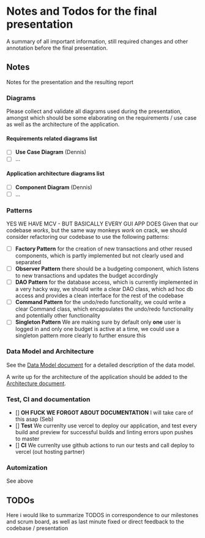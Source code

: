 # Notes and Todos for the final presentation

A summary of all important information, still required changes and other annotation before the final presentation.

## **Notes**

Notes for the presentation and the resulting report

### Diagrams

Please collect and validate all diagrams used during the presentation, amongst which should be some elaborating on the requirements / use case as well as the architecture of the application.

#### Requirements related diagrams list
 - [ ] **Use Case Diagram** (Dennis)
 - [ ] ...

#### Application architecture diagrams list
 - [ ] **Component Diagram** (Dennis)
 - [ ] ...

### Patterns
YES WE HAVE MCV - BUT BASICALLY EVERY GUI APP DOES
Given that our codebase *works*, but the same way monkeys *work* on crack, we should consider refactoring our codebase to use the following patterns:

 - [ ] **Factory Pattern** for the creation of new transactions and other reused components, which is partly implemented but not clearly used and separated
 - [ ] **Observer Pattern** there should be a budgeting component, which listens to new transactions and updates the budget accordingly
 - [ ] **DAO Pattern**  for the database access, which is currently implemented in a very hacky way, we should write a clear DAO class, which ad hoc db access and provides a clean interface for the rest of the codebase
 - [ ] **Command Pattern** for the undo/redo functionality, we could write a clear Command class, which encapsulates the undo/redo functionality and potentially other functionality
 - [ ] **Singleton Pattern** We are making sure by default only **one** user is logged in and only one budget is active at a time, we could use a singleton pattern more clearly to further ensure this

### Data Model and Architecture

See the [Data Model document](Datamodel.md) for a detailed description of the data model.

A write up for the architecture of the application should be added to the [Architecture document](Architecture.md).

### Test, CI and documentation

 - [] **OH FUCK WE FORGOT ABOUT DOCUMENTATION** I will take care of this asap (Seb)
 - [] **Test** We currenlty use vercel to deploy our application, and test every build and preview for successful builds and linting errors upon pushes to master
 - [] **CI** We currenlty use github actions to run our tests and call deploy to vercel (out hosting partner)

### Automization

See above

## TODOs 

Here i would like to summarize TODOS in correspondence to our milestones and scrum board, as well as last minute fixed or direct feedback to the codebase / presentation

